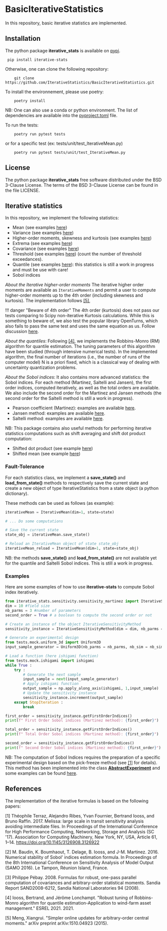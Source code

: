 # BasicIterativeStatistics
In this repository, basic iterative statistics are implemented.

## Installation

The python package **iterative_stats** is available on [pypi](https://pypi.org/project/iterative-stats/).
```
 pip install iterative-stats
```

Otherwise, one can clone the following repository:
```
    git clone https://github.com/IterativeStatistics/BasicIterativeStatistics.git
```

To install the environnement, please use poetry:

```
    poetry install
```

NB: One can also use a conda or python environment. The list of dependencies are available into the [pyproject.toml](pyproject.toml) file.

To run the tests:
```
    poetry run pytest tests
```

or for a specific test (ex: tests/unit/test_IterativeMean.py)

```
    poetry run pytest tests/unit/test_IterativeMean.py
```

## License

The python package **iterative_stats** free software distributed under the BSD 3-Clause License. The terms of the BSD 3-Clause License can be found in the file LICENSE.

## Iterative statistics

In this repository, we implement the following statistics:
- Mean (see examples [here](./tests/unit/test_IterativeMean.py))
- Variance (see examples [here](./tests/unit/test_IterativeVariance.py))
- Higher-order moments, skewness and kurtosis (see examples [here](./tests/unit/test_IterativeMoments.py))
- Extrema (see examples [here](./tests/unit/test_IterativeExtrema.py))
- Covariance (see examples [here](./tests/unit/test_IterativeCovariance.py))
- Threshold (see examples [here](tests/unit/test_IterativeThreshold.py)) (count the number of threshold exceedances).
- Quantile (see examples [here](tests/unit/test_IterativeQuantile.py)): this statistics is still a work in progress and must be use with care!
- Sobol indices


*About the Iterative higher-order moments* The iterative higher order moments are available as `IterativeMoments` and permit a user to compute higher-order moments up to the 4th order (including skewness and kurtosis). The implementation follows [[5]](#5),

!!! danger "Beware of 4th order"
    The 4th order (kurtosis) does not pass our tests comparing to Scipy non-iterative Kurtosis calculations. While this is something to beware of, we also test the popular library OpenTurns, which also fails to pass the same test and uses the same equation as us. Follow discussion [here](https://github.com/openturns/openturns/issues/2345).

*About the quantiles*: Following [[4]](#4), we implements the Robbins-Monro (RM) algorithm for quantile estimation. The tuning parameters of this algorithm have been studied (through intensive numerical tests). In the implemented algorithm, the final number of iterations (i.e., the number of runs of the computer model) N is a priori fixed, which is a classical way of dealing with uncertainty quantization problems.

*About the Sobol indices*:
It also contains more advanced statistics: the Sobol indices. For each method (Martinez, Saltelli and Jansen), the first order indices, computed iteratively, as well as the total orders are available. We also include the second order for the Martinez and Jansen methods (the second order for the Saltelli method is still a work in progress).
- Pearson coefficient (Martinez): examples are available [here](tests/unit/sensitivity/test_IterativeSensitivityMartinez.py).
- Jansen method: examples are available [here](tests/unit/sensitivity/test_IterativeSensitivityJansen.py).
- Saltelli method: examples are available [here](tests/unit/sensitivity/test_IterativeSensitivityJansen.py).

NB: This package contains also useful methods for performing iterative statistics computations such as shift averaging and shift dot product computation:
- Shifted dot product (see example [here](./tests/unit/test_IterativeDotProduct.py))
- Shifted mean (see example [here](./tests/unit/test_IterativeMean.py))

### Fault-Tolerance 
For each statistics class, we implement a **save_state()** and **load_from_state()** methods to respectively save the current state and create a new object of type IterativeStatistics from a state object (a python dictionary).

These methods can be used as follows (as example):
```python
iterativeMean = IterativeMean(dim=1, state=state)

# ... Do some computations

# Save the current state
state_obj = iterativeMean.save_state() 

# Reload an IterativeMean object of state state_obj
iterativeMean_reload = IterativeMean(dim=1, state=state_obj)
```

NB: the methods **save_state()** and  **load_from_state()** are not available yet for the quantile and Saltelli Sobol indices. This is still a work in progress.

### Examples

Here are some examples of how to use **iterative-stats** to compute Sobol index iteratively.

```python
from iterative_stats.sensitivity.sensitivity_martinez import IterativeSensitivityMartinez as IterativeSensitivityMethod
dim = 10 #field size
nb_parms = 3 #number of parameters
second_order = True # a boolean to compute the second order or not

# Create an instance of the object IterativeSensitivityMethod
sensitivity_instance = IterativeSensitivityMethod(dim = dim, nb_parms = nb_parms, second_order = second_order)

# Generate an experimental design
from tests.mock.uniform_3d import Uniform3D
input_sample_generator = Uniform3D(nb_parms = nb_parms, nb_sim = nb_sim, second_order=second_order).generator()

# Load a function (here ishigami function)
from tests.mock.ishigami import ishigami
while True :
    try :
        # Generate the next sample
        input_sample = next(input_sample_generator)
        # Apply ishigami function
        output_sample = np.apply_along_axis(ishigami, 1,input_sample)
        # Update the sensitivity instance
        sensitivity_instance.increment(output_sample) 
    except StopIteration :
        break

first_order = sensitivity_instance.getFirstOrderIndices()
print(f" First Order Sobol indices (Martinez method): {first_order}")

total_order = sensitivity_instance.getFirstOrderIndices()
print(f" Total Order Sobol indices (Martinez method): {first_order}")

second_order = sensitivity_instance.getFirstOrderIndices()
print(f" Second Order Sobol indices (Martinez method): {first_order}")
```

NB: The computation of Sobol Indices requires the preparation of a specific experimental design based on the pick-freeze method (see [[1]](#1) for details). This method has been implemented into the class [**AbstractExperiment**](iterative_stats/experimental_design/experiment.py) and some examples can be found [here](tests/unit/experimental_design/test_experiments.py).


## References 
The implementation of the iterative formulas is based on the following papers:

<a id="1">[1]</a>  Théophile Terraz, Alejandro Ribes, Yvan Fournier, Bertrand Iooss, and Bruno Raffin. 2017. Melissa: large scale in transit sensitivity analysis avoiding intermediate files. In Proceedings of the International Conference for High Performance Computing, Networking, Storage and Analysis (SC '17). Association for Computing Machinery, New York, NY, USA, Article 61, 1–14. https://doi.org/10.1145/3126908.3126922

<a id="2">[2]</a> M. Baudin, K. Boumhaout, T. Delage, B. Iooss, and J-M. Martinez. 2016. Numerical stability of Sobol' indices estimation formula. In Proceedings of the 8th International Conference on Sensitivity Analysis of Model Output (SAMO 2016). Le Tampon, Réunion Island, France.

<a id="3">[3]</a> Philippe Pébay. 2008. Formulas for robust, one-pass parallel computation of covariances and arbitrary-order statistical moments. Sandia Report SAND2008-6212, Sandia National Laboratories 94 (2008).

<a id="4">[4]</a> Iooss, Bertrand, and Jérôme Lonchampt. "Robust tuning of Robbins-Monro algorithm for quantile estimation-Application to wind-farm asset management." ESREL 2021. 2021.

<a id="5">[5]</a>  Meng, Xiangrui. "Simpler online updates for arbitrary-order central moments." arXiv preprint arXiv:1510.04923 (2015). 
